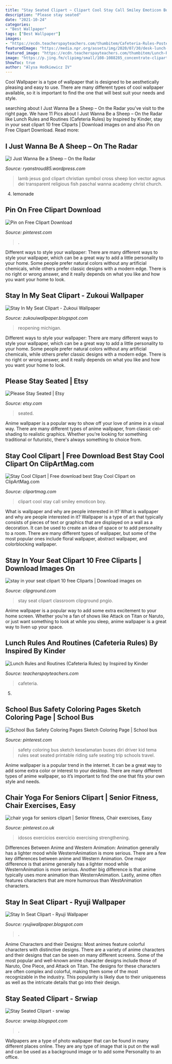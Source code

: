 ```yaml
---
title: "Stay Seated Clipart ~ Clipart Cool Stay Call Smiley Emoticon Boy"
description: "Please stay seated"
date: "2021-10-24"
categories:
- "Best Wallpaper"
tags: ["Best Wallpaper"]
images:
- "https://ecdn.teacherspayteachers.com/thumbitem/Cafeteria-Rules-Posters-2958440-1500873403/original-2958440-4.jpg"
featuredImage: "https://media.npr.org/assets/img/2020/07/30/desk-lunch-1_wide-412e41d5ff86a9dd6887d166dbd5f24b787f27d5.jpg"
featured_image: "https://ecdn.teacherspayteachers.com/thumbitem/Lunch-Rules-and-Routines-Cafeteria-Rules--3292203-1501273004/original-3292203-3.jpg"
image: "https://p.jing.fm/clipimg/small/108-1088285_concentrate-cliparts-go-to-your-seat.png"
ShowToc: true
author: "Alysa Hodkiewicz IV"
---
```



Cool Wallpaper is a type of wallpaper that is designed to be aesthetically pleasing and easy to use. There are many different types of cool wallpaper available, so it is important to find the one that will best suit your needs and style.

	

		
searching about I Just Wanna Be a Sheep – On the Radar you've visit to the right page. We have 11 Pics about I Just Wanna Be a Sheep – On the Radar like Lunch Rules and Routines (Cafeteria Rules) by Inspired by Kinder, stay in your seat clipart 10 free Cliparts | Download images on and also Pin on Free Clipart Download. Read more:
		
    
## I Just Wanna Be A Sheep – On The Radar

<img loading=lazy src="https://openclipart.org/image/2400px/svg_to_png/266258/AgnusDei.png" onerror="this.onerror=null;this.src='https://tse1.mm.bing.net/th?id=OIP.S3iFnbIwXSuqD0JDNoY0ygHaIO&amp;pid=15.1';" alt="I Just Wanna Be a Sheep – On the Radar">

_Source: ryanstroud85.wordpress.com_

>lamb jesus god clipart christian symbol cross sheep lion vector agnus dei transparent religious fish paschal wanna academy christ church. 

	

4. lemonade 

    
## Pin On Free Clipart Download

<img loading=lazy src="https://i.pinimg.com/736x/66/88/0d/66880d5bac6746b17c4c5d4f81da7b32.jpg" onerror="this.onerror=null;this.src='https://tse1.mm.bing.net/th?id=OIP.vR_fkS5KS2eTF0moC3urtAHaIQ&amp;pid=15.1';" alt="Pin on Free Clipart Download">

_Source: pinterest.com_

>. 

	

Different ways to style your wallpaper:
There are many different ways to style your wallpaper, which can be a great way to add a little personality to your home. Some people prefer natural colors without any artificial chemicals, while others prefer classic designs with a modern edge. There is no right or wrong answer, and it really depends on what you like and how you want your home to look.

    
## Stay In My Seat Clipart - Zukoui Wallpaper

<img loading=lazy src="https://media.npr.org/assets/img/2020/07/30/desk-lunch-1_wide-412e41d5ff86a9dd6887d166dbd5f24b787f27d5.jpg" onerror="this.onerror=null;this.src='https://tse3.mm.bing.net/th?id=OIP.Xm2mOGLvh_vQSnwlUBdrOgHaEK&amp;pid=15.1';" alt="Stay In My Seat Clipart - Zukoui Wallpaper">

_Source: zukouiwallpaper.blogspot.com_

>reopening michigan. 

	

Different ways to style your wallpaper:
There are many different ways to style your wallpaper, which can be a great way to add a little personality to your home. Some people prefer natural colors without any artificial chemicals, while others prefer classic designs with a modern edge. There is no right or wrong answer, and it really depends on what you like and how you want your home to look.

    
## Please Stay Seated | Etsy

<img loading=lazy src="https://i.etsystatic.com/5524666/c/1869/1485/63/271/il/65aab3/2109936039/il_340x270.2109936039_9tqf.jpg" onerror="this.onerror=null;this.src='https://tse1.mm.bing.net/th?id=OIP.94EK0196qg5K4sqpAcjtKQAAAA&amp;pid=15.1';" alt="Please Stay Seated | Etsy">

_Source: etsy.com_

>seated. 

	

Anime wallpaper is a popular way to show off your love of anime in a visual way. There are many different types of anime wallpaper, from classic cel-shading to realistic graphics. Whether you're looking for something traditional or futuristic, there's always something to choice from.

    
## Stay Cool Clipart | Free Download Best Stay Cool Clipart On ClipArtMag.com

<img loading=lazy src="https://flyclipart.com/thumb2/cool-boy-call-me-smiley-emoticon-clipart-357980.png" onerror="this.onerror=null;this.src='https://tse3.mm.bing.net/th?id=OIP.uSPdKMLlbtHNnRnmqZANgwHaE9&amp;pid=15.1';" alt="Stay Cool Clipart | Free download best Stay Cool Clipart on ClipArtMag.com">

_Source: clipartmag.com_

>clipart cool stay call smiley emoticon boy. 

	

What is wallpaper and why are people interested in it?
What is wallpaper and why are people interested in it?
Wallpaper is a type of art that typically consists of pieces of text or graphics that are displayed on a wall as a decoration. It can be used to create an idea of space or to add personality to a room. There are many different types of wallpaper, but some of the most popular ones include floral wallpaper, abstract wallpaper, and colorblocking wallpaper.

    
## Stay In Your Seat Clipart 10 Free Cliparts | Download Images On

<img loading=lazy src="https://clipground.com/images/stay-in-your-seat-clipart-6.jpg" onerror="this.onerror=null;this.src='https://tse3.mm.bing.net/th?id=OIP.Xb7N5zZSoF7zh9KLXfTD5AHaFj&amp;pid=15.1';" alt="stay in your seat clipart 10 free Cliparts | Download images on">

_Source: clipground.com_

>stay seat clipart classroom clipground pngio. 

	

Anime wallpaper is a popular way to add some extra excitement to your home screen. Whether you’re a fan of shows like Attack on Titan or Naruto, or just want something to look at while you sleep, anime wallpaper is a great way to liven up your space.

    
## Lunch Rules And Routines (Cafeteria Rules) By Inspired By Kinder

<img loading=lazy src="https://ecdn.teacherspayteachers.com/thumbitem/Lunch-Rules-and-Routines-Cafeteria-Rules--3292203-1501273004/original-3292203-3.jpg" onerror="this.onerror=null;this.src='https://tse3.mm.bing.net/th?id=OIP.vjP2ECPKjoYPICbenYK4igAAAA&amp;pid=15.1';" alt="Lunch Rules and Routines (Cafeteria Rules) by Inspired by Kinder">

_Source: teacherspayteachers.com_

>cafeteria. 

	

5.

    
## School Bus Safety Coloring Pages Sketch Coloring Page | School Bus

<img loading=lazy src="https://i.pinimg.com/736x/08/83/b0/0883b086355f7087d242fed5f0b98afa--school-bus-safety-school-buses.jpg" onerror="this.onerror=null;this.src='https://tse1.mm.bing.net/th?id=OIP.P6R2-XUiUfDxATUW8nrooQHaKc&amp;pid=15.1';" alt="School Bus Safety Coloring Pages Sketch Coloring Page | School bus">

_Source: pinterest.com_

>safety coloring bus sketch keselamatan buses diri driver kid tema rules seat seated printable riding safe seating trip schools travel. 

	

Anime wallpaper is a popular trend in the internet. It can be a great way to add some extra color or interest to your desktop. There are many different types of anime wallpaper, so it’s important to find the one that fits your own style and needs.

    
## Chair Yoga For Seniors Clipart | Senior Fitness, Chair Exercises, Easy

<img loading=lazy src="https://i.pinimg.com/originals/f6/f0/13/f6f0138b1025543939ff5b2139d10673.jpg" onerror="this.onerror=null;this.src='https://tse2.mm.bing.net/th?id=OIP.FvFSnVH4-5Eg4XxX5liDQgHaB8&amp;pid=15.1';" alt="chair yoga for seniors clipart | Senior fitness, Chair exercises, Easy">

_Source: pinterest.co.uk_

>idosos exercicios exercício exercising strengthening. 

	

Differences Between Anime and Western Animation: Animation generally has a lighter mood while WesternAnimation is more serious.
There are a few key differences between anime and Western Animation. One major difference is that anime generally has a lighter mood while WesternAnimation is more serious. Another big difference is that anime typically uses more animation than WesternAnimation. Lastly, anime often features characters that are more humorous than WestAnimation characters.

    
## Stay In Seat Clipart - Ryuji Wallpaper

<img loading=lazy src="https://p.jing.fm/clipimg/small/108-1088285_concentrate-cliparts-go-to-your-seat.png" onerror="this.onerror=null;this.src='https://tse3.mm.bing.net/th?id=OIP.kbXDNEXXowo1VngfnQQxBQAAAA&amp;pid=15.1';" alt="Stay In Seat Clipart - Ryuji Wallpaper">

_Source: ryujiwallpaper.blogspot.com_

>. 

	

Anime Characters and their Designs: Most animes feature colorful characters with distinctive designs.
There are a variety of anime characters and their designs that can be seen on many different screens. Some of the most popular and well-known anime character designs include those of Naruto, One Piece, and Attack on Titan. The designs for these characters are often complex and colorful, making them some of the most recognizable in the industry. This popularity is likely due to their uniqueness as well as the intricate details that go into their design.

    
## Stay Seated Clipart - Srwiap

<img loading=lazy src="https://ecdn.teacherspayteachers.com/thumbitem/Cafeteria-Rules-Posters-2958440-1500873403/original-2958440-4.jpg" onerror="this.onerror=null;this.src='https://tse3.mm.bing.net/th?id=OIP.JNGMqkZHHrDnxK2uim0WyAAAAA&amp;pid=15.1';" alt="Stay Seated Clipart - srwiap">

_Source: srwiap.blogspot.com_

>. 

	



Wallpapers are a type of photo wallpaper that can be found in many different places online. They are any type of image that is put on the wall and can be used as a background image or to add some Personality to an office.

